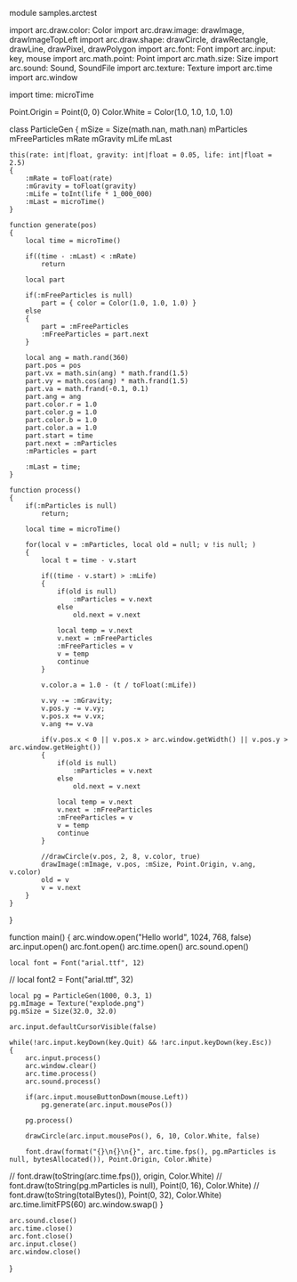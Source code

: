 module samples.arctest

import arc.draw.color: Color
import arc.draw.image: drawImage, drawImageTopLeft
import arc.draw.shape: drawCircle, drawRectangle, drawLine, drawPixel, drawPolygon
import arc.font: Font
import arc.input: key, mouse
import arc.math.point: Point
import arc.math.size: Size
import arc.sound: Sound, SoundFile
import arc.texture: Texture
import arc.time
import arc.window

import time: microTime

Point.Origin = Point(0, 0)
Color.White = Color(1.0, 1.0, 1.0, 1.0)

class ParticleGen
{
	mSize = Size(math.nan, math.nan)
	mParticles
	mFreeParticles
	mRate
	mGravity
	mLife
	mLast

	this(rate: int|float, gravity: int|float = 0.05, life: int|float = 2.5)
	{
		:mRate = toFloat(rate)
		:mGravity = toFloat(gravity)
		:mLife = toInt(life * 1_000_000)
		:mLast = microTime()
	}

	function generate(pos)
	{
		local time = microTime()

		if((time - :mLast) < :mRate)
			return

		local part

		if(:mFreeParticles is null)
			part = { color = Color(1.0, 1.0, 1.0) }
		else
		{
			part = :mFreeParticles
			:mFreeParticles = part.next
		}

		local ang = math.rand(360)
		part.pos = pos
		part.vx = math.sin(ang) * math.frand(1.5)
		part.vy = math.cos(ang) * math.frand(1.5)
		part.va = math.frand(-0.1, 0.1)
		part.ang = ang
		part.color.r = 1.0
		part.color.g = 1.0
		part.color.b = 1.0
		part.color.a = 1.0
		part.start = time
		part.next = :mParticles
		:mParticles = part

		:mLast = time;
	}

	function process()
	{
		if(:mParticles is null)
			return;

		local time = microTime()

		for(local v = :mParticles, local old = null; v !is null; )
		{
			local t = time - v.start

			if((time - v.start) > :mLife)
			{
				if(old is null)
					:mParticles = v.next
				else
					old.next = v.next

				local temp = v.next
				v.next = :mFreeParticles
				:mFreeParticles = v
				v = temp
				continue
			}

			v.color.a = 1.0 - (t / toFloat(:mLife))

			v.vy -= :mGravity;
			v.pos.y -= v.vy;
			v.pos.x += v.vx;
			v.ang += v.va

			if(v.pos.x < 0 || v.pos.x > arc.window.getWidth() || v.pos.y > arc.window.getHeight())
			{
				if(old is null)
					:mParticles = v.next
				else
					old.next = v.next

				local temp = v.next
				v.next = :mFreeParticles
				:mFreeParticles = v
				v = temp
				continue
			}

			//drawCircle(v.pos, 2, 8, v.color, true)
			drawImage(:mImage, v.pos, :mSize, Point.Origin, v.ang, v.color)
			old = v
			v = v.next
		}
	}
}

function main()
{
	arc.window.open("Hello world", 1024, 768, false)
	arc.input.open()
	arc.font.open()
	arc.time.open()
	arc.sound.open()

	local font = Font("arial.ttf", 12)
// 	local font2 = Font("arial.ttf", 32)

	local pg = ParticleGen(1000, 0.3, 1)
	pg.mImage = Texture("explode.png")
	pg.mSize = Size(32.0, 32.0)

	arc.input.defaultCursorVisible(false)

	while(!arc.input.keyDown(key.Quit) && !arc.input.keyDown(key.Esc))
	{
		arc.input.process()
		arc.window.clear()
		arc.time.process()
		arc.sound.process()

		if(arc.input.mouseButtonDown(mouse.Left))
			pg.generate(arc.input.mousePos())

		pg.process()

		drawCircle(arc.input.mousePos(), 6, 10, Color.White, false)

		font.draw(format("{}\n{}\n{}", arc.time.fps(), pg.mParticles is null, bytesAllocated()), Point.Origin, Color.White)

// 		font.draw(toString(arc.time.fps()), origin, Color.White)
// 		font.draw(toString(pg.mParticles is null), Point(0, 16), Color.White)
// 		font.draw(toString(totalBytes()), Point(0, 32), Color.White)
		arc.time.limitFPS(60)
		arc.window.swap()
	}

	arc.sound.close()
	arc.time.close()
	arc.font.close()
	arc.input.close()
	arc.window.close()
}